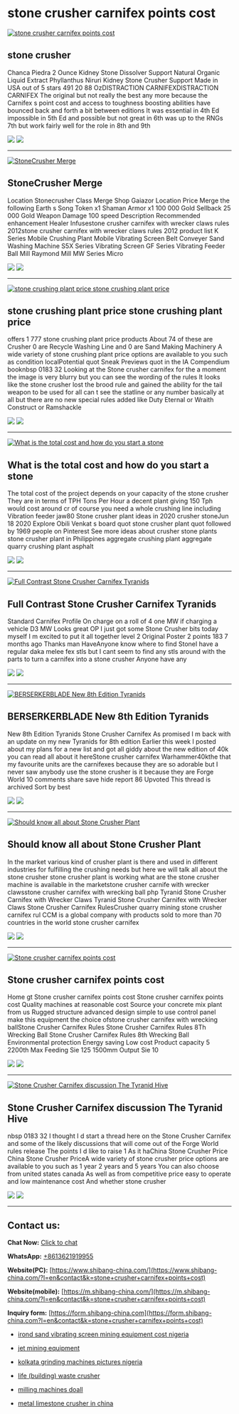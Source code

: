 # stone crusher carnifex points cost

<a href="https://swt.shibang-china.com/?l=en&img&k=stone+crusher+carnifex+points+cost" target="_blank">![stone crusher carnifex points cost](http://static.shibang-china.com/all-800x300/730.jpg)</a>

## stone crusher
Chanca Piedra 2 Ounce Kidney Stone Dissolver Support Natural Organic Liquid Extract Phyllanthus Niruri Kidney Stone Crusher Support Made in USA out of 5 stars 491 20 88 OzDISTRACTION CARNIFEXDISTRACTION CARNIFEX The original but not really the best any more because the Carnifex s point cost and access to toughness boosting abilities have bounced back and forth a bit between editions It was essential in 4th Ed impossible in 5th Ed and possible but not great in 6th was up to the RNGs 7th but work fairly well for the role in 8th and 9th


<a href="https://whatsapp.shibangsoft.com/WhatsApp.php" target="_blank" title="WhatsApp">![](http://static.shibang-china.com/icon/whatsapp.png)</a> <a href="https://swt.shibang-china.com/?l=en&icon&k=stone+crusher+carnifex+points+cost" target="_blank">![](http://static.shibang-china.com/icon/chat-en.png)</a>

---

<a href="https://swt.shibang-china.com/?l=en&img&k=stone+crusher+carnifex+points+cost" target="_blank">![StoneCrusher Merge](http://static.shibang-china.com/all-800x300/446.jpg)</a>

## StoneCrusher Merge
Location Stonecrusher Class Merge Shop Gaiazor Location Price Merge the following Earth s Song Token x1 Shaman Armor x1 100 000 Gold Sellback 25 000 Gold Weapon Damage 100 speed Description Recommended enhancement Healer Infusestone crusher carnifex with wrecker claws rules 2012stone crusher carnifex with wrecker claws rules 2012 product list K Series Mobile Crushing Plant Mobile Vibrating Screen Belt Conveyer Sand Washing Machine S5X Series Vibrating Screen GF Series Vibrating Feeder Ball Mill Raymond Mill MW Series Micro


<a href="https://whatsapp.shibangsoft.com/WhatsApp.php" target="_blank" title="WhatsApp">![](http://static.shibang-china.com/icon/whatsapp.png)</a> <a href="https://swt.shibang-china.com/?l=en&icon&k=stone+crusher+carnifex+points+cost" target="_blank">![](http://static.shibang-china.com/icon/chat-en.png)</a>

---

<a href="https://swt.shibang-china.com/?l=en&img&k=stone+crusher+carnifex+points+cost" target="_blank">![stone crushing plant price stone crushing plant price](http://static.shibang-china.com/all-800x300/1292.jpg)</a>

## stone crushing plant price stone crushing plant price
offers 1 777 stone crushing plant price products About 74 of these are Crusher 0 are Recycle Washing Line and 0 are Sand Making Machinery A wide variety of stone crushing plant price options are available to you such as condition localPotential quot Sneak Previews quot in the IA Compendium booknbsp 0183 32 Looking at the Stone crusher carnifex for the a moment the image is very blurry but you can see the wording of the rules It looks like the stone crusher lost the brood rule and gained the ability for the tail weapon to be used for all can t see the statline or any number basically at all but there are no new special rules added like Duty Eternal or Wraith Construct or Ramshackle


<a href="https://whatsapp.shibangsoft.com/WhatsApp.php" target="_blank" title="WhatsApp">![](http://static.shibang-china.com/icon/whatsapp.png)</a> <a href="https://swt.shibang-china.com/?l=en&icon&k=stone+crusher+carnifex+points+cost" target="_blank">![](http://static.shibang-china.com/icon/chat-en.png)</a>

---

<a href="https://swt.shibang-china.com/?l=en&img&k=stone+crusher+carnifex+points+cost" target="_blank">![What is the total cost and how do you start a stone](http://static.shibang-china.com/all-800x300/1144.jpg)</a>

## What is the total cost and how do you start a stone
The total cost of the project depends on your capacity of the stone crusher They are in terms of TPH Tons Per Hour a decent plant giving 150 Tph would cost around cr of course you need a whole crushing line including Vibration feeder jaw80 Stone crusher plant ideas in 2020 crusher stoneJun 18 2020 Explore Obili Venkat s board quot stone crusher plant quot followed by 1969 people on Pinterest See more ideas about crusher stone plants stone crusher plant in Philippines aggregate crushing plant aggregate quarry crushing plant asphalt


<a href="https://whatsapp.shibangsoft.com/WhatsApp.php" target="_blank" title="WhatsApp">![](http://static.shibang-china.com/icon/whatsapp.png)</a> <a href="https://swt.shibang-china.com/?l=en&icon&k=stone+crusher+carnifex+points+cost" target="_blank">![](http://static.shibang-china.com/icon/chat-en.png)</a>

---

<a href="https://swt.shibang-china.com/?l=en&img&k=stone+crusher+carnifex+points+cost" target="_blank">![Full Contrast Stone Crusher Carnifex Tyranids](http://static.shibang-china.com/all-800x300/912.jpg)</a>

## Full Contrast Stone Crusher Carnifex Tyranids
Standard Carnifex Profile On charge on a roll of 4 one MW if charging a vehicle D3 MW Looks great OP I just got some Stone Crusher bits today myself I m excited to put it all together level 2 Original Poster 2 points 183 7 months ago Thanks man HaveAnyone know where to find StoneI have a regular daka melee fex stls but I cant seem to find any stls around with the parts to turn a carnifex into a stone crusher Anyone have any


<a href="https://whatsapp.shibangsoft.com/WhatsApp.php" target="_blank" title="WhatsApp">![](http://static.shibang-china.com/icon/whatsapp.png)</a> <a href="https://swt.shibang-china.com/?l=en&icon&k=stone+crusher+carnifex+points+cost" target="_blank">![](http://static.shibang-china.com/icon/chat-en.png)</a>

---

<a href="https://swt.shibang-china.com/?l=en&img&k=stone+crusher+carnifex+points+cost" target="_blank">![BERSERKERBLADE New 8th Edition Tyranids](http://static.shibang-china.com/all-800x300/97.jpg)</a>

## BERSERKERBLADE New 8th Edition Tyranids
New 8th Edition Tyranids Stone Crusher Carnifex As promised I m back with an update on my new Tyranids for 8th edition Earlier this week I posted about my plans for a new list and got all giddy about the new edition of 40k you can read all about it hereStone crusher carnifex Warhammer40kthe that my favourite units are the carnifexes because they are so adorable but I never saw anybody use the stone crusher is it because they are Forge World 10 comments share save hide report 86 Upvoted This thread is archived Sort by best


<a href="https://whatsapp.shibangsoft.com/WhatsApp.php" target="_blank" title="WhatsApp">![](http://static.shibang-china.com/icon/whatsapp.png)</a> <a href="https://swt.shibang-china.com/?l=en&icon&k=stone+crusher+carnifex+points+cost" target="_blank">![](http://static.shibang-china.com/icon/chat-en.png)</a>

---

<a href="https://swt.shibang-china.com/?l=en&img&k=stone+crusher+carnifex+points+cost" target="_blank">![Should know all about Stone Crusher Plant](http://static.shibang-china.com/all-800x300/91.jpg)</a>

## Should know all about Stone Crusher Plant
In the market various kind of crusher plant is there and used in different industries for fulfilling the crushing needs but here we will talk all about the stone crusher stone crusher plant is working what are the stone crusher machine is available in the marketstone crusher carnife with wrecker clawsstone crusher carnifex with wrecking ball php Tyranid Stone Crusher Carnifex with Wrecker Claws Tyranid Stone Crusher Carnifex with Wrecker Claws Stone Crusher Carnifex RulesCrusher quarry mining stone crusher carnifex rul CCM is a global company with products sold to more than 70 countries in the world stone crusher carnifex


<a href="https://whatsapp.shibangsoft.com/WhatsApp.php" target="_blank" title="WhatsApp">![](http://static.shibang-china.com/icon/whatsapp.png)</a> <a href="https://swt.shibang-china.com/?l=en&icon&k=stone+crusher+carnifex+points+cost" target="_blank">![](http://static.shibang-china.com/icon/chat-en.png)</a>

---

<a href="https://swt.shibang-china.com/?l=en&img&k=stone+crusher+carnifex+points+cost" target="_blank">![Stone crusher carnifex points cost](http://static.shibang-china.com/all-800x300/1351.jpg)</a>

## Stone crusher carnifex points cost
Home gt Stone crusher carnifex points cost Stone crusher carnifex points cost Quality machines at reasonable cost Source your concrete mix plant from us Rugged structure advanced design simple to use control panel make this equipment the choice ofstone crusher carnifex with wrecking ballStone Crusher Carnifex Rules Stone Crusher Carnifex Rules 8Th Wrecking Ball Stone Crusher Carnifex Rules 8th Wrecking Ball Environmental protection Energy saving Low cost Product capacity 5 2200th Max Feeding Sie 125 1500mm Output Sie 10


<a href="https://whatsapp.shibangsoft.com/WhatsApp.php" target="_blank" title="WhatsApp">![](http://static.shibang-china.com/icon/whatsapp.png)</a> <a href="https://swt.shibang-china.com/?l=en&icon&k=stone+crusher+carnifex+points+cost" target="_blank">![](http://static.shibang-china.com/icon/chat-en.png)</a>

---

<a href="https://swt.shibang-china.com/?l=en&img&k=stone+crusher+carnifex+points+cost" target="_blank">![Stone Crusher Carnifex discussion The Tyranid Hive](http://static.shibang-china.com/all-800x300/36.jpg)</a>

## Stone Crusher Carnifex discussion The Tyranid Hive
nbsp 0183 32 I thought I d start a thread here on the Stone Crusher Carnifex and some of the likely discussions that will come out of the Forge World rules release The points I d like to raise 1 As it haChina Stone Crusher Price China Stone Crusher PriceA wide variety of stone crusher price options are available to you such as 1 year 2 years and 5 years You can also choose from united states canada As well as from competitive price easy to operate and low maintenance cost And whether stone crusher


<a href="https://whatsapp.shibangsoft.com/WhatsApp.php" target="_blank" title="WhatsApp">![](http://static.shibang-china.com/icon/whatsapp.png)</a> <a href="https://swt.shibang-china.com/?l=en&icon&k=stone+crusher+carnifex+points+cost" target="_blank">![](http://static.shibang-china.com/icon/chat-en.png)</a>

---
## Contact us:

**Chat Now:** [Click to chat](https://swt.shibang-china.com?l=en&contact&k=stone+crusher+carnifex+points+cost)

**WhatsApp:**  [+8613621919955](https://whatsapp.shibangsoft.com/WhatsApp.php)

**Website(PC):** [https://www.shibang-china.com/](https://www.shibang-china.com/?l=en&contact&k=stone+crusher+carnifex+points+cost)

**Website(mobile):** [https://m.shibang-china.com/](https://m.shibang-china.com/?l=en&contact&k=stone+crusher+carnifex+points+cost)

**Inquiry form:** [https://form.shibang-china.com](https://form.shibang-china.com?l=en&contact&k=stone+crusher+carnifex+points+cost)

* [irond sand vibrating screen mining equipment cost nigeria](../161/irond%20sand%20vibrating%20screen%20mining%20equipment%20cost%20nigeria.md)

* [jet mining equipment](../169/jet%20mining%20equipment.md)

* [kolkata grinding machines pictures nigeria](../164/kolkata%20grinding%20machines%20pictures%20nigeria.md)

* [life (building) waste crusher](../170/life%20%28building%29%20waste%20crusher.md)

* [milling machines doall](../161/milling%20machines%20doall.md)

* [metal limestone crusher in china](../165/metal%20limestone%20crusher%20in%20china.md)